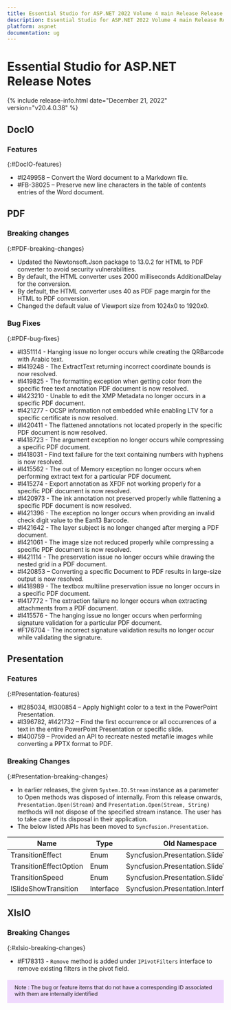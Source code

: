 ```yaml
---
title: Essential Studio for ASP.NET 2022 Volume 4 main Release Release Notes  
description: Essential Studio for ASP.NET 2022 Volume 4 main Release Release Notes  
platform: aspnet
documentation: ug
---
```


# Essential Studio for ASP.NET  Release Notes  

{% include release-info.html date="December 21, 2022"  version="v20.4.0.38" %} 

## DocIO

### Features
{:#DocIO-features}

* \#I249958 – Convert the Word document to a Markdown file.
* \#FB-38025 – Preserve new line characters in the table of contents entries of the Word document.

## PDF

### Breaking changes
{:#PDF-breaking-changes}

* Updated the Newtonsoft.Json package to 13.0.2 for HTML to PDF converter to avoid security vulnerabilities.
* By default, the HTML converter uses 2000 milliseconds AdditionalDelay for the conversion. 
* By default, the HTML converter uses 40 as PDF page margin for the HTML to PDF conversion.
* Changed the default value of Viewport size from 1024x0 to 1920x0.

### Bug Fixes
{:#PDF-bug-fixes}

* \#I351114 - Hanging issue no longer occurs while creating the QRBarcode with Arabic text.
* \#I419248 - The ExtractText returning incorrect coordinate bounds is now resolved.
* \#I419825 - The formatting exception when getting color from the specific free text annotation PDF document is now resolved.
* \#I423210 - Unable to edit the XMP Metadata no longer occurs in a specific PDF document.
* \#I421277 - OCSP information not embedded while enabling LTV for a specific certificate is now resolved. 
* \#I420411 - The flattened annotations not located properly in the specific PDF document is now resolved.
* \#I418723 - The argument exception no longer occurs while compressing a specific PDF document.
* \#I418031 - Find text failure for the text containing numbers with hyphens is now resolved.
* \#I415562 - The out of Memory exception no longer occurs when performing extract text for a particular PDF document.
* \#I415274 - Export annotation as XFDF not working properly for a specific PDF document is now resolved.
* \#I420973 - The ink annotation not preserved properly while flattening a specific PDF document is now resolved.
* \#I421396 - The exception no longer occurs when providing an invalid check digit value to the Ean13 Barcode.
* \#I421642 - The layer subject is no longer changed after merging a PDF document.
* \#I421061 - The image size not reduced properly while compressing a specific PDF document is now resolved.
* \#I421114 - The preservation issue no longer occurs while drawing the nested grid in a PDF document.
* \#I420853 – Converting a specific Document to PDF results in large-size output is now resolved.
* \#I418989 - The textbox multiline preservation issue no longer occurs in a specific PDF document.
* \#I417772 - The extraction failure no longer occurs when extracting attachments from a PDF document.
* \#I415576 - The hanging issue no longer occurs when performing signature validation for a particular PDF document.
* \#F176704 - The incorrect signature validation results no longer occur while validating the signature.


## Presentation

### Features
{:#Presentation-features}

* \#I285034, #I300854 – Apply highlight color to a text in the PowerPoint Presentation.
* \#I396782, #I421732 – Find the first occurrence or all occurrences of a text in the entire PowerPoint Presentation or specific slide.
* \#I400759 – Provided an API to recreate nested metafile images while converting a PPTX format to PDF.

### Breaking Changes
{:#Presentation-breaking-changes}

* In earlier releases, the given `System.IO.Stream` instance as a parameter to Open methods was disposed of internally. From this release onwards, `Presentation.Open(Stream)` and `Presentation.Open(Stream, String)` methods will not dispose of the specified stream instance. The user has to take care of its disposal in their application.
* The below listed APIs has been moved  to `Syncfusion.Presentation`.

<table>
<tr>
<thead>
<th>Name</th>	
<th>Type</th>
<th>Old Namespace</th>	
<th>New Namespace</th>
</thead>
</tr>
<tr>
<td>TransitionEffect</td>
<td>Enum</td>
<td>Syncfusion.Presentation.SlideTransition</td>
<td>Syncfusion.Presentation</td>
</tr>
<tr>
<td>TransitionEffectOption</td>
<td>Enum</td>
<td>Syncfusion.Presentation.SlideTransition</td>
<td>Syncfusion.Presentation</td>
</tr>
<tr>
<td>TransitionSpeed</td>
<td>Enum</td>
<td>Syncfusion.Presentation.SlideTransition</td>
<td>Syncfusion.Presentation</td>
</tr>
<tr>
<td>ISlideShowTransition</td>
<td>Interface</td>
<td>Syncfusion.Presentation.Interfaces</td>
<td>Syncfusion.Presentation</td>
</tr>
</table>

## XlsIO

### Breaking Changes
{:#xlsio-breaking-changes}

* \#F178313 - `Remove` method is added under `IPivotFilters` interface to remove existing filters in the pivot field.
 
<style>
#note {
    font-size: .88em!important;
margin-top: 1.5em;     margin-bottom: 1.5em;
    background-color: #efd9fd;
    padding: 10px 17px 14px;
}
</style>
<div id="note">
Note : The bug or feature items that do not have a corresponding ID associated with them are internally identified
</div>